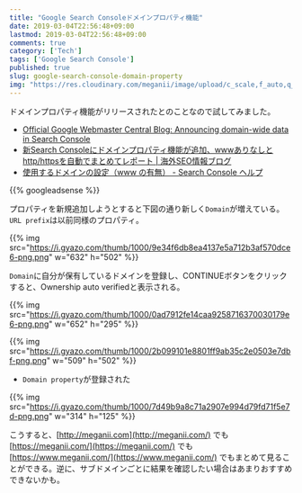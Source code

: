 ```yaml
---
title: "Google Search Consoleドメインプロパティ機能"
date: 2019-03-04T22:56:48+09:00
lastmod: 2019-03-04T22:56:48+09:00
comments: true
category: ['Tech']
tags: ['Google Search Console']
published: true
slug: google-search-console-domain-property
img: "https://res.cloudinary.com/meganii/image/upload/c_scale,f_auto,q_auto,w_300/v1514031264/thumbnail_tech.png"
---
```


ドメインプロパティ機能がリリースされたとのことなので試してみました。

- [Official Google Webmaster Central Blog: Announcing domain-wide data in Search Console](https://webmasters.googleblog.com/2019/02/announcing-domain-wide-data-in-search.html)
- [新Search Consoleにドメインプロパティ機能が追加、wwwありなしとhttp/httpsを自動でまとめてレポート | 海外SEO情報ブログ](https://www.suzukikenichi.com/blog/google-introduces-domain-property-in-new-search-console/)
- [使用するドメインの設定（www の有無） - Search Console ヘルプ](https://support.google.com/webmasters/answer/44231?hl=ja)


<!--more-->
{{% googleadsense %}}

プロパティを新規追加しようとすると下図の通り新しく`Domain`が増えている。`URL prefix`は以前同様のプロパティ。

{{% img src="https://i.gyazo.com/thumb/1000/9e34f6db8ea4137e5a712b3af570dce6-png.png" w="632" h="502" %}}

`Domain`に自分が保有しているドメインを登録し、CONTINUEボタンをクリックすると、Ownership auto verifiedと表示される。

{{% img src="https://i.gyazo.com/thumb/1000/0ad7912fe14caa9258716370030179e6-png.png" w="652" h="295" %}}


{{% img src="https://i.gyazo.com/thumb/1000/2b099101e8801ff9ab35c2e0503e7dbf-png.png" w="509" h="502" %}}


- `Domain property`が登録された

{{% img src="https://i.gyazo.com/thumb/1000/7d49b9a8c71a2907e994d79fd71f5e7d-png.png" w="314" h="125" %}}



こうすると、[http://meganii.com](http://meganii.com/) でも [https://meganii.com/](https://meganii.com/) でも[https://www.meganii.com/](https://www.meganii.com/) でもまとめて見ることができる。逆に、サブドメインごとに結果を確認したい場合はあまりおすすめできないかも。

